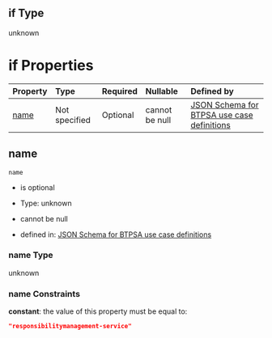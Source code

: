 ## if Type

unknown

# if Properties

| Property      | Type          | Required | Nullable       | Defined by                                                                                                                                                                                                        |
| :------------ | :------------ | :------- | :------------- | :---------------------------------------------------------------------------------------------------------------------------------------------------------------------------------------------------------------- |
| [name](#name) | Not specified | Optional | cannot be null | [JSON Schema for BTPSA use case definitions](btpsa-usecase-properties-services-items-allof-1-then-allof-92-if-properties-name.md "undefined#/properties/services/items/allOf/1/then/allOf/92/if/properties/name") |

## name



`name`

*   is optional

*   Type: unknown

*   cannot be null

*   defined in: [JSON Schema for BTPSA use case definitions](btpsa-usecase-properties-services-items-allof-1-then-allof-92-if-properties-name.md "undefined#/properties/services/items/allOf/1/then/allOf/92/if/properties/name")

### name Type

unknown

### name Constraints

**constant**: the value of this property must be equal to:

```json
"responsibilitymanagement-service"
```
